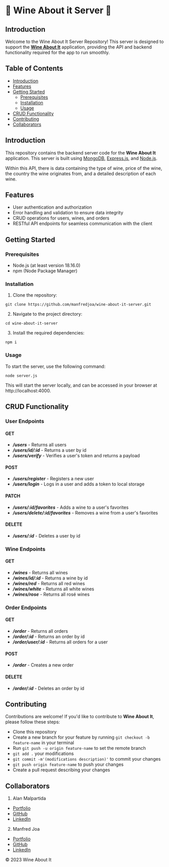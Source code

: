 # 🍷 Wine About it Server 🍷

## Introduction

Welcome to the Wine About It Server Repository! This server is designed to support the **[Wine About It](https://wineaboutit.netlify.app/)** application, providing the API and backend functionality required for the app to run smoothly.

## Table of Contents

- [Introduction](#introduction)
- [Features](#features)
- [Getting Started](#getting-started)
  - [Prerequisites](#prerequisites)
  - [Installation](#installation)
  - [Usage](#usage)
- [CRUD Functionality](#crud-functionality)
- [Contributing](#contributing)
- [Collaborators](#collaborators)

## Introduction

This repository contains the backend server code for the **Wine About It** application. This server is built using [MongoDB](https://www.mongodb.com/), [Express.js](https://expressjs.com/), and [Node.js](https://nodejs.org/).

Within this API, there is data containing the type of wine, price of the wine, the country the wine originates from, and a detailed description of each wine.

## Features

- User authentication and authorization
- Error handling and validation to ensure data integrity
- CRUD operations for users, wines, and orders
- RESTful API endpoints for seamless communication with the client

## Getting Started

### Prerequisites

- Node.js (at least version 18.16.0)
- npm (Node Package Manager)

### Installation

1. Clone the repository:

```
git clone https://github.com/manfredjoa/wine-about-it-server.git
```

2. Navigate to the project directory:

```
cd wine-about-it-server
```

3. Install the required dependencies:

```
npm i
```

### Usage

To start the server, use the following command:

```
node server.js
```

This will start the server locally, and can be accessed in your browser at http://localhost:4000.

## CRUD Functionality

### User Endpoints

#### GET

- **_/users_** - Returns all users
- **_/users/id/:id_** - Returns a user by id
- **_/users/verify_** - Verifies a user's token and returns a payload

#### POST

- **_/users/register_** - Registers a new user
- **_/users/login_** - Logs in a user and adds a token to local storage

#### PATCH

- **_/users/:id/favorites_** - Adds a wine to a user's favorites
- **_/users/delete/:id/favorites_** - Removes a wine from a user's favorites

#### DELETE

- **_/users/:id_** - Deletes a user by id

### Wine Endpoints

#### GET

- **_/wines_** - Returns all wines
- **_/wines/id/:id_** - Returns a wine by id
- **_/wines/red_** - Returns all red wines
- **_/wines/white_** - Returns all white wines
- **_/wines/rose_** - Returns all rosé wines

### Order Endpoints

#### GET

- **_/order_** - Returns all orders
- **_/order/:id_** - Returns an order by id
- **_/order/user/:id_** - Returns all orders for a user

#### POST

- **_/order_** - Creates a new order

#### DELETE

- **_/order/:id_** - Deletes an order by id

## Contributing

Contributions are welcome! If you'd like to contribute to **Wine About It**, please follow these steps:

- Clone this repository
- Create a new branch for your feature by running `git checkout -b feature-name` in your terminal
- Run `git push -u origin feature-name` to set the remote branch
- `git add .` your modifications
- `git commit -m'(modifications description)'` to commit your changes
- `git push origin feature-name` to push your changes
- Create a pull request describing your changes

## Collaborators

1. Alan Malpartida

- [Portfolio](https://alanwebdev.com/)
- [GitHub](https://github.com/alantothe)
- [LinkedIn](https://www.linkedin.com/in/alan-malpartida-b0214428a/)

2. Manfred Joa

- [Portfolio](https://manfredjoadev.netlify.app)
- [GitHub](https://github.com/manfredjoa)
- [LinkedIn](https://www.linkedin.com/in/manfredjoa/)

&copy; 2023 Wine About It
